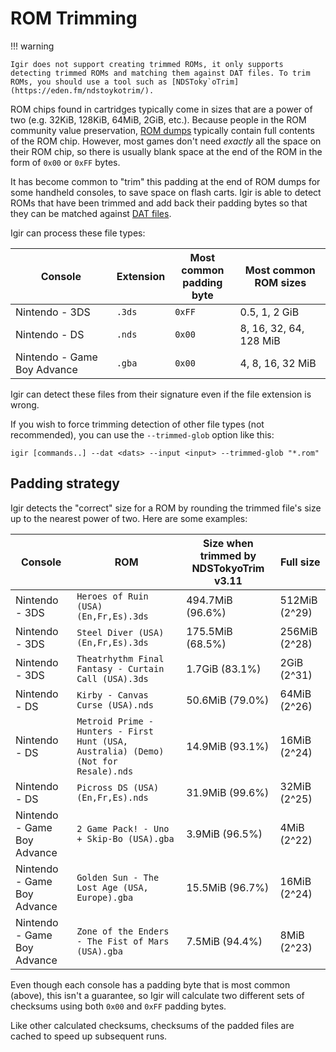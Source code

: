 # ROM Trimming

!!! warning

    Igir does not support creating trimmed ROMs, it only supports detecting trimmed ROMs and matching them against DAT files. To trim ROMs, you should use a tool such as [NDSToky`oTrim](https://eden.fm/ndstoykotrim/).

ROM chips found in cartridges typically come in sizes that are a power of two (e.g. 32KiB, 128KiB, 64MiB, 2GiB, etc.). Because people in the ROM community value preservation, [ROM dumps](../misc/rom-dumping.md) typically contain full contents of the ROM chip. However, most games don't need _exactly_ all the space on their ROM chip, so there is usually blank space at the end of the ROM in the form of `0x00` or `0xFF` bytes.

It has become common to "trim" this padding at the end of ROM dumps for some handheld consoles, to save space on flash carts. Igir is able to detect ROMs that have been trimmed and add back their padding bytes so that they can be matched against [DAT files](../dats/introduction.md).

Igir can process these file types:

| Console                     | Extension | Most common<br>padding byte | Most common ROM sizes  |
|-----------------------------|-----------|-----------------------------|------------------------|
| Nintendo - 3DS              | `.3ds`    | `0xFF`                      | 0.5, 1, 2 GiB          |
| Nintendo - DS               | `.nds`    | `0x00`                      | 8, 16, 32, 64, 128 MiB |
| Nintendo - Game Boy Advance | `.gba`    | `0x00`                      | 4, 8, 16, 32 MiB       |

Igir can detect these files from their signature even if the file extension is wrong.

If you wish to force trimming detection of other file types (not recommended), you can use the `--trimmed-glob` option like this:

```shell
igir [commands..] --dat <dats> --input <input> --trimmed-glob "*.rom"
```

## Padding strategy

Igir detects the "correct" size for a ROM by rounding the trimmed file's size up to the nearest power of two. Here are some examples:

| Console                     | ROM                                                                                 | Size when trimmed by NDSTokyoTrim v3.11 | Full size     |
|-----------------------------|-------------------------------------------------------------------------------------|-----------------------------------------|---------------|
| Nintendo - 3DS              | `Heroes of Ruin (USA) (En,Fr,Es).3ds`                                               | 494.7MiB (96.6%)                        | 512MiB (2^29) |
| Nintendo - 3DS              | `Steel Diver (USA) (En,Fr,Es).3ds`                                                  | 175.5MiB (68.5%)                        | 256MiB (2^28) |
| Nintendo - 3DS              | `Theatrhythm Final Fantasy - Curtain Call (USA).3ds`                                | 1.7GiB (83.1%)                          | 2GiB (2^31)   |
| Nintendo - DS               | `Kirby - Canvas Curse (USA).nds`                                                    | 50.6MiB (79.0%)                         | 64MiB (2^26)  |
| Nintendo - DS               | `Metroid Prime - Hunters - First Hunt (USA, Australia) (Demo) (Not for Resale).nds` | 14.9MiB (93.1%)                         | 16MiB (2^24)  |
| Nintendo - DS               | `Picross DS (USA) (En,Fr,Es).nds`                                                   | 31.9MiB (99.6%)                         | 32MiB (2^25)  |
| Nintendo - Game Boy Advance | `2 Game Pack! - Uno + Skip-Bo (USA).gba`                                            | 3.9MiB (96.5%)                          | 4MiB (2^22)   |
| Nintendo - Game Boy Advance | `Golden Sun - The Lost Age (USA, Europe).gba`                                       | 15.5MiB (96.7%)                         | 16MiB (2^24)  |
| Nintendo - Game Boy Advance | `Zone of the Enders - The Fist of Mars (USA).gba`                                   | 7.5MiB (94.4%)                          | 8MiB (2^23)   |

Even though each console has a padding byte that is most common (above), this isn't a guarantee, so Igir will calculate two different sets of checksums using both `0x00` and `0xFF` padding bytes.

Like other calculated checksums, checksums of the padded files are cached to speed up subsequent runs.
